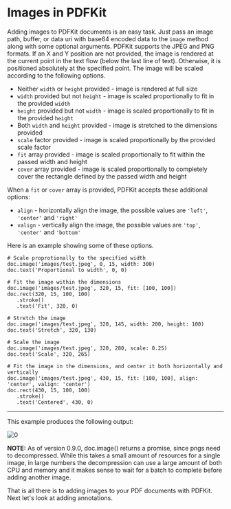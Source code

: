 # Images in PDFKit

Adding images to PDFKit documents is an easy task. Just pass an image path, buffer, or data uri with base64 encoded data to
the `image` method along with some optional arguments. PDFKit supports the
JPEG and PNG formats. If an X and Y position are not provided, the image is
rendered at the current point in the text flow (below the last line of text).
Otherwise, it is positioned absolutely at the specified point. The image will
be scaled according to the following options.

* Neither `width` or `height` provided - image is rendered at full size
* `width` provided but not `height` - image is scaled proportionally to fit in the provided `width`
* `height` provided but not `width` - image is scaled proportionally to fit in the provided `height`
* Both `width` and `height` provided - image is stretched to the dimensions provided
* `scale` factor provided - image is scaled proportionally by the provided scale factor
* `fit` array provided - image is scaled proportionally to fit within the passed width and height
* `cover` array provided - image is scaled proportionally to completely cover the rectangle defined by the passed width and height

When a `fit` or `cover` array is provided, PDFKit accepts these additional options:
* `align` - horizontally align the image, the possible values are `'left'`, `'center'` and `'right'` 
* `valign` - vertically align the image, the possible values are `'top'`, `'center'` and `'bottom'`

Here is an example showing some of these options.

    # Scale proprotionally to the specified width
    doc.image('images/test.jpeg', 0, 15, width: 300)
    doc.text('Proportional to width', 0, 0)
     
    # Fit the image within the dimensions
    doc.image('images/test.jpeg', 320, 15, fit: [100, 100])
    doc.rect(320, 15, 100, 100)
       .stroke()
       .text('Fit', 320, 0)
      
    # Stretch the image
    doc.image('images/test.jpeg', 320, 145, width: 200, height: 100)
    doc.text('Stretch', 320, 130)
       
    # Scale the image
    doc.image('images/test.jpeg', 320, 280, scale: 0.25)
    doc.text('Scale', 320, 265)

    # Fit the image in the dimensions, and center it both horizontally and vertically
    doc.image('images/test.jpeg', 430, 15, fit: [100, 100], align: 'center', valign: 'center')
    doc.rect(430, 15, 100, 100)
       .stroke()
       .text('Centered', 430, 0)
       
* * *

This example produces the following output:

![0](images/images.png "150")

**NOTE:** As of version 0.9.0, doc.image() returns a promise, since pngs need to decompressed.  While this takes a small amount of resources for a single image, in large numbers the decompression can use a large amount of both CPU and memory and it makes sense to wait for a batch to complete before adding another image.

That is all there is to adding images to your PDF documents with PDFKit. Next let's look at adding annotations.

